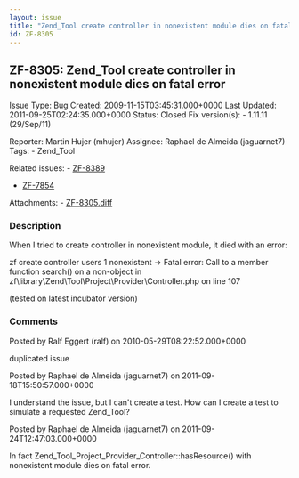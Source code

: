```yaml
---
layout: issue
title: "Zend_Tool create controller in nonexistent module dies on fatal error"
id: ZF-8305
---
```


ZF-8305: Zend\_Tool create controller in nonexistent module dies on fatal error
-------------------------------------------------------------------------------

 Issue Type: Bug Created: 2009-11-15T03:45:31.000+0000 Last Updated: 2011-09-25T02:24:35.000+0000 Status: Closed Fix version(s): - 1.11.11 (29/Sep/11)
 
 Reporter:  Martin Hujer (mhujer)  Assignee:  Raphael de Almeida (jaguarnet7)  Tags: - Zend\_Tool
 
 Related issues: - [ZF-8389](/issues/browse/ZF-8389)
- [ZF-7854](/issues/browse/ZF-7854)
 
 Attachments: - [ZF-8305.diff](/issues/secure/attachment/14663/ZF-8305.diff)
 
### Description

When I tried to create controller in nonexistent module, it died with an error:

zf create controller users 1 nonexistent -> Fatal error: Call to a member function search() on a non-object in zf\\library\\Zend\\Tool\\Project\\Provider\\Controller.php on line 107

(tested on latest incubator version)

 

 

### Comments

Posted by Ralf Eggert (ralf) on 2010-05-29T08:22:52.000+0000

duplicated issue

 

 

Posted by Raphael de Almeida (jaguarnet7) on 2011-09-18T15:50:57.000+0000

I understand the issue, but I can't create a test. How can I create a test to simulate a requested Zend\_Tool?

 

 

Posted by Raphael de Almeida (jaguarnet7) on 2011-09-24T12:47:03.000+0000

In fact Zend\_Tool\_Project\_Provider\_Controller::hasResource() with nonexistent module dies on fatal error.

 

 